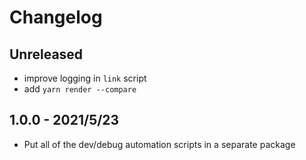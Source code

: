 # Changelog

## Unreleased

- improve logging in `link` script
- add `yarn render --compare`

## 1.0.0 - 2021/5/23

- Put all of the dev/debug automation scripts in a separate package

